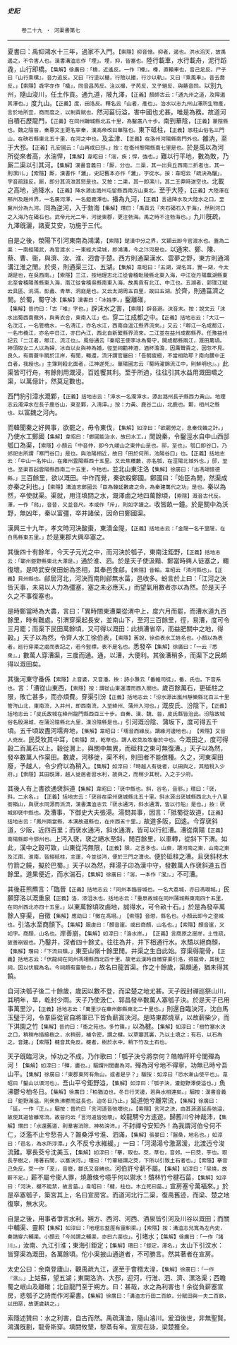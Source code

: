 

##### 史記
　　 `卷二十九 ‧ 河渠書第七`

* * *

夏書曰：禹抑鴻水十三年，過家不入門。`【索隱】抑音憶。抑者，遏也。洪水滔天，故禹遏之，不令害人也。漢書溝洫志作「堙」。堙，抑，皆塞也。`陸行載車，水行載舟，泥行蹈毳，山行即橋。`【集解】徐廣曰：「橋，近遙反。一作『檋』。檋，直轅車也，音己足反。尸子曰『山行乘樏』。音力追反。又曰『行塗以楯，行險以撮，行沙以軌』。又曰『乘風車』。音去喬反。」【索隱】毳字亦作「橇」，同音昌芮反。注以撮，子芮反，又子絕反，與蕝音同。`以別九州，隨山浚川，任土作貢。通九道，陂九澤，`【正義】顏師古云：「通九州之道，及障遏其澤也。」`度九山。`【正義】度，田洛反。釋名云「山者，產也」。治水以志九州山澤所生物產，言於地所宜，商而度之，以制貢賦也。`然河菑衍溢，害中國也尤甚。唯是為務。故道河自積石歷龍門，`【正義】在同州韓城縣北五十里，為鑿廣八十步。`南到華陰，`【正義】華陰縣也。魏之陰晉，秦惠文王更名寧秦，漢高帝改曰華陰也。`東下砥柱，`【正義】厎柱山俗名三門山，在硤石縣東北五十里，在河之中也。`及孟津、`【正義】在洛州河陽縣南門外也。`雒汭，至于大邳。`【正義】孔安國云：「山再成曰邳。」按：在衞州黎陽縣南七里是也。`於是禹以為河所從來者高，水湍悍，`【集解】韋昭曰：「湍，疾；悍，強也。」`難以行平地，數為敗，乃厮二渠以引其河。`【集解】漢書音義曰：「厮，分也。二渠，其一出貝丘西南二折者也，其一則漯川。」【索隱】厮，漢書作「灑」，史記舊本亦作「灑」，字從水。按：韋昭云「疏決為釃」，字音疏跬反。厮，即分其流泄其怒是也。又按：二渠，其一即漯川，其二王莽時遂空也。`北載之高地，過降水，`【正義】降水源出潞州屯留縣西南方山東北。`至于大陸，`【正義】大陸澤在邢州及趙州界，一名廣河澤，一名鉅鹿澤也。`播為九河，`【正義】言過降水及大陸水之口，至冀州分為九河。`同為逆河，入于勃海`【集解】瓚曰：「禹貢云『夾石碣石入于海』，然則河口之入海乃在碣石也。武帝元光二年，河徙東郡，更注勃海。禹之時不注勃海也。」`九川旣疏，九澤旣灑，諸夏艾安，功施于三代。

自是之後，滎陽下引河東南為鴻溝，`【索隱】楚漢中分之界，文穎云即今官渡水也。蓋為二渠：一南經陽武，為官渡水；一東經大梁城，即鴻溝，今之汴河是也。`以通宋、鄭、陳、蔡、曹、衞，與濟、汝、淮、泗會于楚。西方則通渠漢水、雲夢之野，東方則通鴻溝江淮之閒。於吳，則通渠三江、五湖。`【集解】韋昭曰：「五湖，湖名耳，實一湖，今太湖是也，在吳西南。」【索隱】三江，按地理志北江從會稽毗陵縣北東入海，中江從丹陽蕪湖縣東北至會稽陽羨縣東入海，南江從會稽吳縣南東入海，故禹貢有北江、中江也。五湖者，郭璞江賦云具區、洮滆，彭蠡、青草、洞庭是也。又云太湖周五百里，故曰五湖。`於齊，則通菑濟之閒。於蜀，蜀守冰`【集解】漢書曰：「冰姓李。」`鑿離碓，`【集解】晉灼曰：「古『堆』字也。」`辟沫水之害，`【索隱】辟音避。沫音末。按：說文云「沫水出蜀西南徼外，與青衣合，東南入江」也。`穿二江成都之中。`【正義】括地志云：「大江一名汶江，一名管橋水，一名清江，亦名水江，西南自溫江縣界流來。」又云：「郫江一名成都江，一名市橋江，亦名中日江，亦曰內江，西北自新繁縣界流來。二江並在益州成都縣界。任豫益州記云『二江者，郫江、流江也』。風俗通云『秦昭王使李冰為蜀守，開成都縣兩江，溉田萬頃。神須取女二人以為婦，冰自以女與神為婚，徑至祠勸神酒，酒杯澹澹，因厲聲責之，因忽不見。良久，有兩蒼牛鬬於江岸，有閒，輙還，流汗謂官屬曰：「吾鬬疲極，不當相助耶？南向腰中正白者，我綬也。」主簿刺殺北面者，江神遂死』。華陽國志云『蜀時濯錦流江中，則鮮明也』。」`此渠皆可行舟，有餘則用溉浸，百姓饗其利。至于所過，往往引其水益用溉田疇之渠，以萬億計，然莫足數也。

西門豹引漳水溉鄴，`【正義】括地志云：「漳水一名濁漳水，源出潞州長子縣西力黃山。地理志云濁漳水在長子鹿谷山，東至鄴，入清漳。」按：力黃、鹿谷二山，北鹿也。鄴，相州之縣也。`以富魏之河內。

而韓聞秦之好興事，欲罷之，毋令東伐，`【集解】如淳曰：「欲罷勞之，息秦伐韓之計。」`乃使水工鄭國`【集解】韋昭曰：「鄭國能治水，故曰水工。」`閒說秦，令鑿涇水自中山西邸瓠口為渠，`【索隱】小顏云「中音仲，即今九嵕山之東仲山是也。邸，至也」。瓠口即谷口，乃郊祀志所謂「寒門谷口」是也。與池陽相近，故曰「田於何所，池陽谷口」也。【正義】括地志云：「中山一名仲山，在雍州雲陽縣西十五里。又云焦穫藪，亦名瓠，在涇陽北城外也。」邸，至也。至渠首起雲陽縣西南二十五里，今枯也。`並北山東注洛`【集解】徐廣曰：「出馮翊懷德縣。」`三百餘里，欲以溉田。中作而覺，秦欲殺鄭國。鄭國曰：「始臣為閒，然渠成亦秦之利也。」`【索隱】溝洫志鄭國云「臣為韓延數歲之命，為秦建萬代之功」是也。`秦以為然，卒使就渠。渠就，用注填閼之水，溉澤鹵之地四萬餘頃，`【索隱】溉音古代反。澤，一作「舄」，音昔，又並音尺。本或作「斥」，則如字讀之。`收皆畝一鐘。於是關中為沃野，無凶年，秦以富彊，卒并諸侯，因命曰鄭國渠。

漢興三十九年，孝文時河決酸棗，東潰金隄，`【正義】括地志云：「金隄一名千里隄，在白馬縣東五里。」`於是東郡大興卒塞之。

其後四十有餘年，今天子元光之中，而河決於瓠子，東南注鉅野，`【正義】括地志云：「鄲州鉅野縣東北大澤是。」`通於淮、泗。於是天子使汲黯、鄭當時興人徒塞之，輙復壞。是時武安侯田蚡為丞相，其奉邑食鄃。`【索隱】音輸。韋昭云「清河縣也」。【正義】貝州縣也。`鄃居河北，河決而南則鄃無水菑，邑收多。蚡言於上曰：「江河之決皆天事，未易以人力為彊塞，塞之未必應天。」而望氣用數者亦以為然。於是天子久之不事復塞也。

是時鄭當時為大農，言曰：「異時關東漕粟從渭中上，度六月而罷，而漕水道九百餘里，時有難處。引渭穿渠起長安，並南山下，至河三百餘里，徑，易漕，度可令三月罷；而渠下民田萬餘頃，又可得以溉田：此損漕省卒，而益肥關中之地，得穀。」天子以為然，令齊人水工徐伯表，`【索隱】舊說，徐伯表水工姓名也。小顏以為表者，廵行穿渠之處而表記之，若今竪標，表不是名也。`悉發卒`【集解】徐廣曰：「一云『悉衆』。」`數萬人穿漕渠，三歲而通。通，以漕，大便利。其後漕稍多，而渠下之民頗得以溉田矣。

其後河東守番係`【索隱】上音婆，又音潘。按：詩小雅云「番維司徒」，番，氏也。下音系也。`言：「漕從山東西，`【索隱】按：謂從山東運漕而西入關也。`歲百餘萬石，更砥柱之限，敗亡甚多，而亦煩費。穿渠引汾`【正義】括地志云：「汾水源出嵐州靜樂縣北百三十里管涔山北，東南流，入并州，即西南流，入至絳州、蒲州入河也。」`溉皮氏、汾陰下，`【正義】括地志云：「皮氏故城在絳州龍門縣西百三十步。自秦、漢、魏、晉，皮氏縣皆治此。汾陰故城俗名殷湯城，在蒲汾陰縣北九里，漢汾陰縣是也。」`引河溉汾陰、蒲坂下，度可得五千頃。五千頃故盡河壖弃地，`【集解】韋昭曰：「壖音而緣反。謂緣河邊地也。」　【索隱】又音人兗反。`民茭牧其中耳，`【索隱】茭，乾草也。謂人收茭及牧畜於中也。`今溉田之，度可得穀二百萬石以上。穀從渭上，與關中無異，而砥柱之東可無復漕。」天子以為然，發卒數萬人作渠田。數歲，河移徙，渠不利，則田者不能償種。久之，河東渠田廢，予越人，令少府以為稍入。`【集解】如淳曰：「時越人有徙者，以田與之，其租稅入少府。」【索隱】其田旣薄，越人徙居者習水利，故與之，而稍少其稅，入之于少府。`

其後人有上書欲通裦斜道`【集解】韋昭曰：「裦中縣也。斜，谷名，音邪。」瓚曰：「裦，斜，二水名。」　【正義】括地志云：「裦谷在梁州襃城縣北五十里。斜水源出裦城縣西北九十八里衙嶺山，與裦水同源而派流，漢書溝洫志云『裦水通沔，斜水通渭，皆以行船』是也。」按：裦城即裦中縣也。`及漕事，下御史大夫張湯。湯問其事，因言：「抵蜀從故道，`【正義】括地志云：「鳳州兩當縣，本漢故道縣也，在州西五十里。」`故道多阪，回逺。今穿裦斜道，少阪，近四百里；而裦水通沔，斜水通渭，皆可以行舡漕。漕從南陽`【正義】南陽縣即今鄧州也。`上沔入裦，裦之絕水至斜，閒百餘里，以車轉，從斜下下渭。如此，漢中之穀可致，山東從沔無限，`【正義】限，之言多也。山東，謂河南之東，山南之東及江南、淮南，皆經砥柱，主運，今並從沔，便於三門之漕也。`便於砥柱之漕。且裦斜材木竹箭之饒，擬於巴蜀。」天子以為然，拜湯子卬為漢中守，發數萬人作裦斜道五百餘里。道果便近，而水湍石，`【集解】徐廣曰：「湍，一本作『溲』。」`不可漕。

其後莊熊羆言：「臨晉`【正義】括地志云：「同州本臨晉城也。一名大荔城，亦曰馮翊城。」`民願穿洛以溉重泉`【正義】洛，漆沮水也。括地志云：「重泉故城在同州蒲城縣東南四十五里，在同州西北亦四十五里。」`以東萬餘頃攻鹵地，誠得水，可令畝十石。」於是為發卒萬餘人穿渠，自徵`【集解】應劭曰：「徵在馮翊。」　【索隱】音懲，縣名也。小顏云即今之澄城也。`引洛水至商顏下。`【集解】服虔曰：「顏音崖。或曰商顏，山名也。」【索隱】顏音崖，又如字。商顏，山名也。`岸善崩，`【集解】如淳曰：「洛水岸。」　【正義】言商原之崖岸，土性疏，故善崩毀也。`乃鑿井，深者四十餘丈。往往為井，井下相通行水。水穨以絕商顏，`【集解】瓚曰：「下流曰穨。」`東至山嶺十餘里閒。井渠之生自此始。穿渠得龍骨，`【正義】括地志云：「伏龍祠在同州馮翊縣西北四十里。故老云漢時自徵穿渠引洛，得龍骨，其後立祠，因以伏龍為名。今祠頗有靈驗也。」`故名曰龍首渠。作之十餘歲，渠頗通，猶未得其饒。

自河決瓠子後二十餘歲，歲因以數不登，而梁楚之地尤甚。天子旣封禪廵祭山川，其明年，旱，乾封少雨。天子乃使汲仁、郭昌發卒數萬人塞瓠子決。於是天子已用事萬里沙，`【正義】括地志云：「萬里沙在華州鄭縣東北二十里也。」`則還自臨決河，沈白馬玉璧于河，令羣臣從官自將軍已下皆負薪寘決河。是時東郡燒草，以故薪柴少，而下淇園之竹`【集解】晉灼曰：「衞之苑也。多竹篠。」`以為楗。`【集解】如淳曰：「樹竹塞水決之口，稍稍布插接樹之，水稍弱，補令密，謂之楗。以草塞其裏，乃以土填之；有石，以石為之。音建。」【索隱】楗音其免反。楗者，樹於水中，稍下竹及土石也。`

天子旣臨河決，悼功之不成，乃作歌曰：「瓠子決兮將奈何？皓皓旰旰兮閭殫為河！`【集解】如淳曰：「殫，盡也。」駰謂州閭盡為河。`殫為河兮地不得寧，功無已時兮吾山平。`【集解】徐廣曰：「東郡東阿有魚山，或者是乎？」駰按：如淳曰「恐水漸山使平也」。韋昭曰「鑿山以填河也」。`吾山平兮鉅野溢，`【集解】如淳曰：「瓠子決，灌鉅野澤使溢也。」`魚沸鬱兮柏冬日。`【集解】徐廣曰：「柏猶迫也，冬日行天邊，若與水相連矣。」駰按：漢書音義曰「鉅野滿溢，則衆魚沸鬱而滋長也。迫冬日乃止。」`延道弛兮離常流，`【集解】徐廣曰：「延，一作『正』。」駰按：晉灼曰「言河道皆弛壞也」。【索隱】言河之決，由其源道延長弛溢，故使其道皆離常流。故晉灼云「言河道皆弛壞」。`蛟龍騁兮方逺遊。歸舊川兮神哉沛，`【集解】瓚曰：「水還舊道，則羣害消除，神祐滂沛。」`不封禪兮安知外！為我謂河伯兮何不仁，泛濫不止兮愁吾人？齧桑浮兮淮、泗滿，`【集解】張晏曰：「齧桑，地名也。」如淳曰：「邑名，為水所浮漂。」`久不反兮水維緩。」一曰：「河湯湯兮激潺湲，北渡迃兮浚流難。搴長茭兮沈美玉，`【集解】如淳曰：「搴，取也。茭，草也，音郊。一曰茭，芋也。取長芋樹之，用著石間，以塞決河。」瓚曰：「竹葦絙謂之茭，下所以引致土石者也。」【索隱】搴音己免反。茭一作「茇」，音廢，鄒氏又音紼也。`河伯許兮薪不屬。`【集解】如淳曰：「旱燒，故薪不足。」`薪不屬兮衞人罪，燒蕭條兮噫乎何以禦水！穨林竹兮楗石菑，`【集解】如淳曰：「河決，楗不能禁，故言菑。」韋昭曰：「楗，柱也。木立死曰菑。」`宣房塞兮萬福來。」於是卒塞瓠子，築宮其上，名曰宣房宮。而道河北行二渠，復禹舊迹，而梁、楚之地復寧，無水灾。

自是之後，用事者爭言水利。朔方、西河、河西、酒泉皆引河及川谷以溉田；而關中輔渠、靈軹`【集解】如淳曰：「地理志盩厔有靈軹渠。」【索隱】按：溝洫志兒寬為左內史，奏請穿六輔渠。小顏云「今尚謂之輔渠，亦曰六渠也」。`引堵水；`【集解】徐廣曰：「一作『諸川』。」`汝南、九江引淮；東海引鉅定；`【集解】瓚曰：「鉅定，澤名。」`太山下引汶水：皆穿渠為溉田，各萬餘頃。佗小渠披山通道者，不可勝言。然其著者在宣房。

太史公曰：余南登廬山，觀禹疏九江，遂至于會稽太湟，`【集解】徐廣曰：「一作『濕』。」`上姑蘇，望五湖；東闚洛汭、大邳，迎河，行淮、泗、濟、漯洛渠；西瞻蜀之岷山及離碓；北自龍門至于朔方。曰：甚哉，水之為利害也！余從負薪塞宣房，悲瓠子之詩而作河渠書。`【集解】徐廣曰：「溝洫志行田二百畝，分賦田與一夫二百畝，以田惡，故更歲耕之。」`

索隱述贊曰：水之利害，自古而然。禹疏溝洫，隨山濬川。爰洎後世，非無聖賢。鴻溝旣劃，龍骨斯穿。填閼攸墾，黎蒸有年。宣房在詠，梁楚獲全。

* * *

